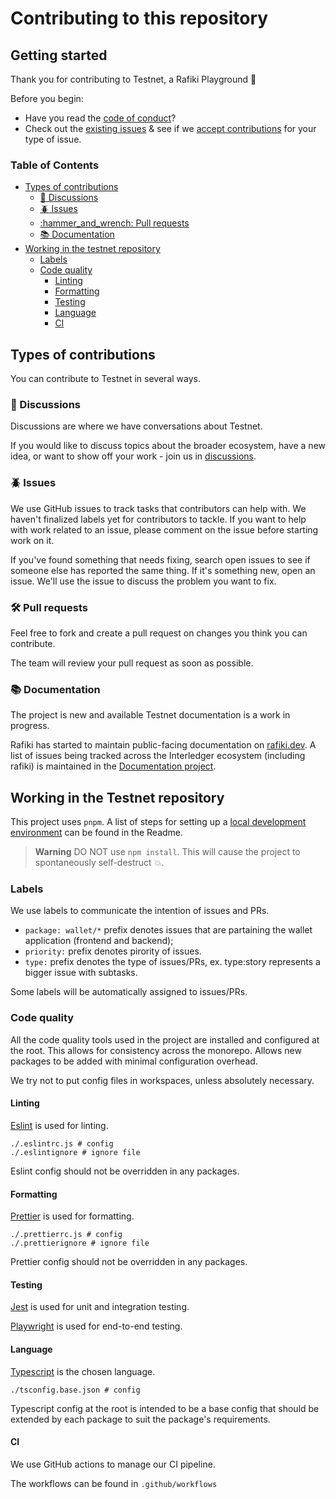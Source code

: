 # Contributing to this repository <!-- omit in toc -->

## Getting started <!-- omit in toc -->

Thank you for contributing to Testnet, a Rafiki Playground :tada:

Before you begin:
- Have you read the [code of conduct](CODE_OF_CONDUCT.md)?
- Check out the [existing issues](https://github.com/interledger/testnet/issues) & see if we [accept contributions](#types-of-contributions) for your type of issue.

### Table of Contents <!-- omit in toc -->

- [Types of contributions](#types-of-contributions)
  - [:mega: Discussions](#mega-discussions)
  - [:beetle: Issues](#beetle-issues)
  - [:hammer\_and\_wrench: Pull requests](#hammer_and_wrench-pull-requests)
  - [:books: Documentation](#books-documentation)
- [Working in the testnet repository](#working-in-the-testnet-repository)
  - [Labels](#labels)
  - [Code quality](#code-quality)
    - [Linting](#linting)
    - [Formatting](#formatting)
    - [Testing](#testing)
    - [Language](#language)
    - [CI](#ci)

## Types of contributions
You can contribute to Testnet in several ways. 

### :mega: Discussions
Discussions are where we have conversations about Testnet.

If you would like to discuss topics about the broader ecosystem, have a new idea, or want to show off your work - join us in [discussions](https://github.com/interledger/testnet/discussions).

### :beetle: Issues
We use GitHub issues to track tasks that contributors can help with. We haven't finalized labels yet for contributors to tackle. If you want to help with work related to an issue, please comment on the issue before starting work on it.

If you've found something that needs fixing, search open issues to see if someone else has reported the same thing. If it's something new, open an issue. We'll use the issue to discuss the problem you want to fix.

### :hammer_and_wrench: Pull requests
Feel free to fork and create a pull request on changes you think you can contribute.

The team will review your pull request as soon as possible.

### :books: Documentation
The project is new and available Testnet documentation is a work in progress.

Rafiki has started to maintain public-facing documentation on [rafiki.dev](https://github.com/interledger/rafiki.dev). 
A list of issues being tracked across the Interledger ecosystem (including rafiki) is maintained in the [Documentation project](https://github.com/orgs/interledger/projects/5/views/1).


## Working in the Testnet repository

This project uses `pnpm`. A list of steps for setting up a [local development environment](https://github.com/interledger/testnet#local-development-environment) can be found in the Readme.

> **Warning**
> DO NOT use `npm install`. This will cause the project to spontaneously self-destruct :boom:.

### Labels

We use labels to communicate the intention of issues and PRs.

- `package: wallet/*` prefix denotes issues that are partaining the wallet application (frontend and backend);
- `priority:` prefix denotes pirority of issues.
- `type:` prefix denotes the type of issues/PRs, ex. type:story represents a bigger issue with subtasks.

Some labels will be automatically assigned to issues/PRs.

### Code quality

All the code quality tools used in the project are installed and configured at the root.
This allows for consistency across the monorepo. Allows new packages to be added with
minimal configuration overhead.

We try not to put config files in workspaces, unless absolutely necessary.

#### Linting

[Eslint](https://eslint.org/) is used for linting.

```shell
./.eslintrc.js # config
./.eslintignore # ignore file
```

Eslint config should not be overridden in any packages.

#### Formatting

[Prettier](https://prettier.io/) is used for formatting.

```shell
./.prettierrc.js # config
./.prettierignore # ignore file
```

Prettier config should not be overridden in any packages.

#### Testing

[Jest](https://jestjs.io/) is used for unit and integration testing.

[Playwright](https://playwright.dev/) is used for end-to-end testing.

#### Language

[Typescript](https://www.staging-typescript.org/) is the chosen language.

```shell
./tsconfig.base.json # config
```

Typescript config at the root is intended to be a base config that should be extended by
each package to suit the package's requirements.

#### CI

We use GitHub actions to manage our CI pipeline.

The workflows can be found in `.github/workflows`

